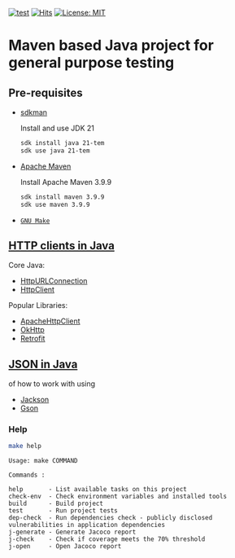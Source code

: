 [![test](https://github.com/AndriyKalashnykov/maven-simple/actions/workflows/ci.yml/badge.svg)](https://github.com/AndriyKalashnykov/maven-simple/actions/workflows/ci.yml)
[![Hits](https://hits.sh/github.com/AndriyKalashnykov/maven-simple.svg?view=today-total&style=plastic)](https://hits.sh/github.com/AndriyKalashnykov/maven-simple/)
[![License: MIT](https://img.shields.io/badge/License-MIT-brightgreen.svg)](https://opensource.org/licenses/MIT)
# Maven based Java project for general purpose testing</br>

## Pre-requisites

- [sdkman](https://sdkman.io/install)

    Install and use JDK 21

    ```bash
    sdk install java 21-tem
    sdk use java 21-tem
    ```
- [Apache Maven](https://maven.apache.org/install.html)

    Install Apache Maven 3.9.9

    ```bash
    sdk install maven 3.9.9
    sdk use maven 3.9.9
    ```
- [`GNU Make`](https://www.gnu.org/software/make/)


## [HTTP clients in Java](https://github.com/AndriyKalashnykov/maven-simple/tree/main/src/main/java/http/client)

Core Java:
* [HttpURLConnection](https://www.javatpoint.com/java-http-url-connection)
* [HttpClient](https://openjdk.java.net/groups/net/httpclient/intro.html)

Popular Libraries:
* [ApacheHttpClient](https://mkyong.com/java/apache-httpclient-examples/)
* [OkHttp](https://www.baeldung.com/guide-to-okhttp)
* [Retrofit](https://www.baeldung.com/retrofit)

## [JSON in Java](https://github.com/AndriyKalashnykov/maven-simple/tree/main/src/main/java/jsonparse/) 
of how to work with  using 
* [Jackson](https://github.com/FasterXML/jackson) 
* [Gson](https://github.com/google/gson)

### Help

```bash
make help
```

```text
Usage: make COMMAND

Commands :

help       - List available tasks on this project
check-env  - Check environment variables and installed tools
build      - Build project
test       - Run project tests
dep-check  - Run dependencies check - publicly disclosed vulnerabilities in application dependencies
j-generate - Generate Jacoco report
j-check    - Check if coverage meets the 70% threshold
j-open     - Open Jacoco report
```
